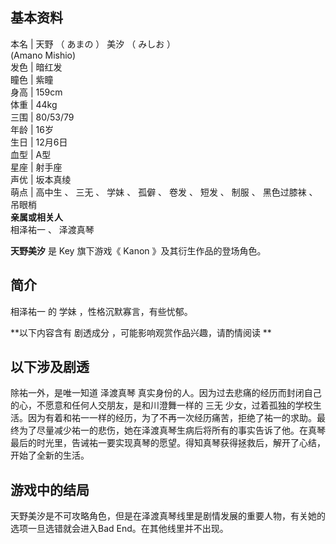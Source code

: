 **基本资料**  
---  
本名  |  天野  （  あまの  ）  美汐  （  みしお  ）    
(Amano Mishio)  
发色  |  暗红发   
瞳色  |  紫瞳   
身高  |  159cm   
体重  |  44kg   
三围  |  80/53/79   
年龄  |  16岁   
生日  |  12月6日   
血型  |  A型   
星座  |  射手座   
声优  |  坂本真绫   
萌点  |  高中生  、  三无  、  学妹  、  孤僻  、  卷发  、  短发  、  制服  、  黑色过膝袜  、  吊眼梢   
**亲属或相关人**  
相泽祐一  、  泽渡真琴  
  
**天野美汐** 是  Key  旗下游戏《  Kanon  》及其衍生作品的登场角色。

##  简介

相泽祐一  的  学妹  ，性格沉默寡言，有些忧郁。

**以下内容含有 剧透成分  ，可能影响观赏作品兴趣，请酌情阅读 **

以下涉及剧透  
---  
除祐一外，是唯一知道  泽渡真琴  真实身份的人。因为过去悲痛的经历而封闭自己的心，不愿意和任何人交朋友，是和川澄舞一样的  三无
少女，过着孤独的学校生活。因为有着和祐一一样的经历，为了不再一次经历痛苦，拒绝了祐一的求助。最终为了尽量减少祐一的悲伤，她在泽渡真琴生病后将所有的事实告诉了他。在真琴最后的时光里，告诫祐一要实现真琴的愿望。得知真琴获得拯救后，解开了心结，开始了全新的生活。  
  
##  游戏中的结局

天野美汐是不可攻略角色，但是在泽渡真琴线里是剧情发展的重要人物，有关她的选项一旦选错就会进入Bad End。在其他线里并不出现。

